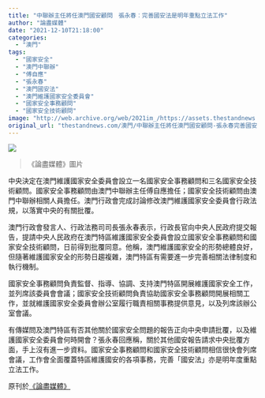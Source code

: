```yaml
---
title: "中聯辦主任將任澳門國安顧問　張永春︰完善國安法是明年重點立法工作"
author: "論盡媒體"
date: "2021-12-10T21:18:00"
categories:
  - "澳門"
tags:
  - "國家安全"
  - "澳門中聯辦"
  - "傅自應"
  - "張永春"
  - "澳門國安法"
  - "澳門維護國家安全委員會"
  - "國家安全事務顧問"
  - "國家安全技術顧問"
image: "http://web.archive.org/web/2021im_/https://assets.thestandnews.com/media/photos/211212345234534245125332512.png"
original_url: "thestandnews.com/澳門/中聯辦主任將任澳門國安顧問-張永春完善國安法是明年重點立法工作"
---
```

![](http://web.archive.org/web/2021im_/https://assets.thestandnews.com/media/photos/211212345234534245125332512.png)
> 《論盡媒體》圖片

中央決定在澳門維護國家安全委員會設立一名國家安全事務顧問和三名國家安全技術顧問。國家安全事務顧問由澳門中聯辦主任傅自應擔任；國家安全技術顧問由澳門中聯辦相關人員擔任。澳門行政會完成討論修改澳門維護國家安全委員會行政法規，以落實中央的有關批覆。

澳門行政會發言人、行政法務司司長張永春表示，行政長官向中央人民政府提交報告，提請中央人民政府在澳門特區維護國家安全委員會設立國家安全事務顧問和國家安全技術顧問，日前得到批覆同意。他稱，澳門維護國家安全的形勢總體良好，但隨著維護國家安全的形勢日趨複雜，澳門特區有需要進一步完善相關法律制度和執行機制。

國家安全事務顧問負責監督、指導、協調、支持澳門特區開展維護國家安全工作，並列席該委員會會議；國家安全技術顧問負責協助國家安全事務顧問開展相關工作，並就維護國家安全委員會辦公室履行職責相關事務提供意見，以及列席該辦公室會議。

有傳媒問及澳門特區有否其他關於國家安全問題的報告正向中央申請批覆，以及維護國家安全委員會何時開會？張永春回應稱，關於其他國安報告請求中央批覆方面，手上沒有進一步資料。國家安全事務顧問和國家安全技術顧問相信很快會列席會議，工作會全面覆蓋特區維護國安的各項事務，完善「國安法」亦是明年度重點立法工作。

原刊於[《論盡媒體》](http://web.archive.org/web/20211229074549/https://aamacau.com/2021/12/10/%E4%B8%AD%E8%81%AF%E8%BE%A6%E4%B8%BB%E4%BB%BB%E5%B0%87%E4%BB%BB%E5%9C%8B%E5%AE%89%E9%A1%A7%E5%95%8F-%E5%BC%B5%E6%B0%B8%E6%98%A5%EF%B8%B0%E5%AE%8C%E5%96%84%E5%9C%8B%E5%AE%89%E6%B3%95%E6%98%AF%E6%98%8E/)